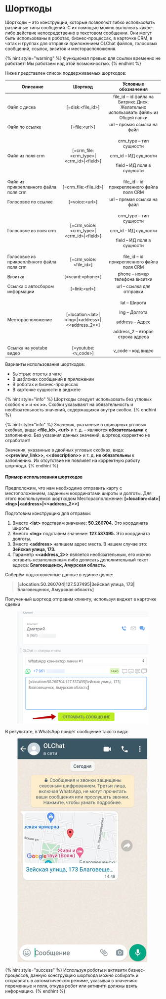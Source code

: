 # Шорткоды

Шорткоды – это конструкции, которые позволяют гибко использовать различные типы сообщений. С их помощью можно выполнять какое-либо действие непосредственно в текстовом сообщении. Они могут быть использованы в роботах, бизнес-процессах, в карточке CRM, в чатах и группах для отправки приложением OLChat файлов, голосовых сообщений, ссылок, визиток и месторасположения.

{% hint style="warning" %}
Функционал превью для ссылки временно не работает! Мы работаем над этой возможностью.
{% endhint %}

Ниже представлен список поддерживаемых шорткодов:

| Описание                                   |                          Шорткод                         |                                         Условные обозначения                                         |
| ------------------------------------------ | :------------------------------------------------------: | :--------------------------------------------------------------------------------------------------: |
| Файл с диска                               |                   \[=disk:\<file\_id>]                   |           file\_id – id файла на Битрикс.Диск. Желательно использовать файлы из Общей папки          |
| Файл по ссылке                             |                      \[=file:\<url>]                     |                                      url – прямая ссылка на файл                                     |
| Файл из поля crm                           |     \[=crm\_file:\<crm\_type>\|\<crm\_id>\|\<field>]     |      <p>crm_type – тип сущности</p><p>crm_id – ИД сущности</p><p>field – ИД поля в сущности</p>      |
| Файл из прикрепленного файла поля crm      |                 \[=crm\_file:\<file\_id>]                |                              file\_id – id прикрепленного файла поля CRM                             |
| Голосовое по ссылке                        |                     \[=voice:\<url>]                     |                                      url – прямая ссылка на файл                                     |
| Голосовое из поля crm                      |     \[=crm\_voice:\<crm\_type>\|\<crm\_id>\|\<field>]    |      <p>crm_type – тип сущности</p><p>crm_id – ИД сущности</p><p>field – ИД поля в сущности</p>      |
| Голосовое из прикреплённого файла поля crm |                \[=crm\_voice:\<file\_id>]                |                              file\_id – id прикрепленного файла поля CRM                             |
| Визитка                                    |                    \[=vcard:\<phone>]                    |                                    phone – номер телефона визитки                                    |
| Ссылка с автосбором информации             |                      \[=link:\<url>]                     |                                       url – ссылка для отправки                                      |
| Месторасположение                          | \[=location:\<lat>\|\<lng>\|\<address>\|<\<address\_2>>] | <p>lat – Широта</p><p>lng – Долгота</p><p>address – Адрес</p><p>address_2 – вторая строка адреса</p> |
| Ссылка на youtube видео                    |                  \[=youtube:\<v\_code>]                  |                                          v\_code – код видео                                         |



Варианты использования шорткодов:

* Быстрые ответы в чате
* В шаблонах сообщений в приложении
* В роботах и бизнес-процессах
* В карточке сущности в виджете

{% hint style="info" %}
Шорткоды следует использовать без угловых скобок **< >** и **<< >>.** Скобки указывают на обязательность и необязательность значений, содержащихся внутри скобок.
{% endhint %}

{% hint style="info" %}
Значения, указанные в одинарных угловых скобках, вида: **\<file\_id>, \<url>** и т. д. – являются **обязательными** к заполнению. Без указания данных значений, шорткод корректно не отработает!

Значения, указанные в двойных угловых скобках, вида: **<\<preview\_link>>, <\<description>>** и т. д. **не обязательны** к заполнению. Их отсутствие не повлияет на корректную работу шорткода.
{% endhint %}

#### Пример использования шорткодов

Предположим, что нам необходимо отправить карту с местоположением, заданным координатами широты и долготы. Для этого воспользуемся шорткодом Месторасположение: **\[=location:\<lat>|\<lng>|\<address>|<\<address\_2>>]**

Подготовим конструкцию для отправки:

1. Вместо **\<lat>** подставим значение: **50.260704.** Это координата широты.&#x20;
2. Вместо **\<lng>** подставим значение: **127.537495.** Это координата долготы.
3. Вместо **\<address>** напишем адрес места. В нашем случае это: **Зейская улица, 173.**
4. Параметр **<\<address\_2>>** является необязательным, его можно оставить незаполненным либо дописать дополнительный текст адреса: **Благовещенск, Амурская область.**

Соберём подготовленные данные в единое целое:

> **\[=location:50.260704|127.537495|Зейская улица, 173|Благовещенск, Амурская область]**

Полученный шорткод отправим клиенту, используя виджет в карточке сделки

<figure><img src=".gitbook/assets/image (407).png" alt=""><figcaption></figcaption></figure>

В результате, в WhatsApp придёт сообщение такого вида:

<figure><img src=".gitbook/assets/image (630).png" alt=""><figcaption></figcaption></figure>

{% hint style="success" %}
Используя роботы и активити бизнес-процессов, данную конструкцию шорткода можно собирать и отправлять в автоматическом режиме, указывая в значениях переменные и поля, откуда робот или активити должны взять информацию.
{% endhint %}
